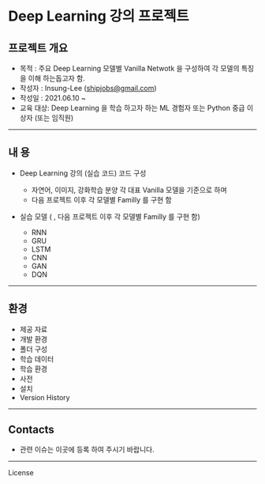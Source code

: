 #  **Deep Learning 강의 프로젝트**

## 프로젝트 개요

* 목적 : 주요 Deep Learning 모델별 Vanilla Netwotk 을  구성하여 각 모델의 특징을 이해 하는돕고자 함.
* 작성자 : Insung-Lee (shipjobs@gmail.com)
* 작성일 : 2021.06.10 ~
* 교육 대상: Deep Learning 을 학습 하고자 하는 ML 경험자 또는 Python 중급 이상자  (또는 임직원)

---

## 내 용

* Deep Learning 강의 (실습 코드) 코드 구성

  * 자연어, 이미지, 강화학습 분양 각 대표 Vanilla 모델을 기준으로 하며
  * 다음 프로젝트 이후 각 모델별 Familly 를 구현 함
* 실습 모델  ( , 다음 프로젝트 이후 각 모델별 Familly 를 구현 함)

  * RNN
  * GRU
  * LSTM
  * CNN
  * GAN
  * DQN

---

## 환경

* 제공 자료
* 개발 환경
* 폴더 구성
* 학습 데이터
* 학습 환경
* 사전
* 설치
* Version History

---

## Contacts

* 관련 이슈는 이곳에 등록 하여 주시기 바랍니다.

---



License
